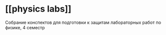 # [[physics labs]] 
Собрание конспектов для подготовки к защитам лабораторных работ по физике, 4 семестр
